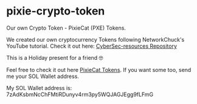 # pixie-crypto-token
Our own Crypto Token - PixieCat (PXE) Tokens.

We created our own cryptocurrency Tokens following NetworkChuck's YouTube tutorial. Check it out here: [CyberSec-resources Repository](https://github.com/DavidJKTofan/CyberSec-resources/tree/master/Projects/Blockchain/Create-Crypto-Tokens)

This is a Holiday present for a friend 🤓

Feel free to check it out here [PixieCat Tokens](https://solscan.io/token/2fvPmqYk1NemSQ3NFUSu3zw3LgiZKxzFoz79oqkKdmaY).
If you want some too, send me your SOL Wallet address.

My SOL Wallet address is: 7zAdKsbmNcChFMtiRDunyv4rm3py5WQJAGJEgg9fLFmG
